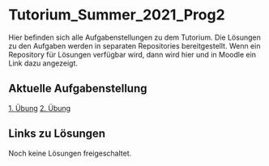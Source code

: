 # Tutorium_Summer_2021_Prog2

Hier befinden sich alle Aufgabenstellungen zu dem Tutorium. Die Lösungen zu den Aufgaben werden in separaten Repositories bereitgestellt.
Wenn ein Repository für Lösungen verfügbar wird, dann wird hier und in Moodle ein Link dazu angezeigt.

## Aktuelle Aufgabenstellung

[1. Übung](./First_Exercise.md)
[2. Übung](./Second_Exercise.md)

## Links zu Lösungen

Noch keine Lösungen freigeschaltet.
